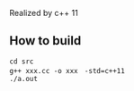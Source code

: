 Realized by c++ 11

How to build
--------------------------------

    cd src
    g++ xxx.cc -o xxx　-std=c++11
    ./a.out

